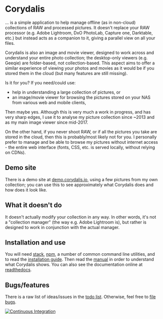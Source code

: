 # Corydalis

… is a simple application to help manage offline (as in non-cloud)
collections of RAW and processed pictures. It doesn't replace your RAW
processor (e.g. Adobe Lightroom, DxO PhotoLab, Capture one, Darktable,
etc.) but instead acts as a companion to it, giving a parallel view on
all your files.

Corydalis is also an image and movie viewer, designed to work across
and understand your entire photo collection; the desktop-only viewers
(e.g. Geeqie) are folder-based, not collection-based. This aspect aims
to offer a similar experience of viewing your photos and movies as it
would be if you stored them in the cloud (but many features are still
missing).

Is it for you? If you need/could use:

* help in understanding a large collection of pictures, or
* an image/movie viewer for browsing the pictures stored on your NAS
  from various web and mobile clients,

Then maybe yes. Although this is very much a work in progress, and has
very sharp edges, I use it to analyse my picture collection since
~2013 and as my main image viewer since mid-2017.

On the other hand, if you never shoot RAW, or if all the pictures you
take are stored in the cloud, then this is probably/most likely not
for you. I personally prefer to manage and be able to browse my
pictures without internet access - the entire web interface (fonts,
CSS, etc. is served locally, without relying on CDNs).

## Demo site

There is a demo site at
[demo.corydalis.io](https://demo.corydalis.io), using a few pictures
from my own collection; you can use this to see approximately what
Corydalis does and how does it look like.

## What it doesn't do

It doesn't actually modify your collection in any way. In other words,
it's not a "collection manager" (the way e.g. Adobe Lightroom is), but
rather is designed to work in conjunction with the actual manager.

## Installation and use

You will need
[stack](https://docs.haskellstack.org/en/stable/README/),
[npm](https://www.npmjs.com/), a number of common command line
utilities, and to read the [installation guide](docs/install.md). Then
read the [manual](docs/manual.md) in order to understand what
Corydalis shows. You can also see the documentation online at
[readthedocs](http://corydalis.readthedocs.io/).

## Bugs/features

There is a raw list of ideas/issues in the [todo
list](docs/todo.md). Otherwise, feel free to [file
bugs](https://github.com/iustin/corydalis/issues).

[![Continuous Integration](https://github.com/iustin/corydalis/actions/workflows/ci.yml/badge.svg)](https://github.com/iustin/corydalis/actions/workflows/ci.yml)

